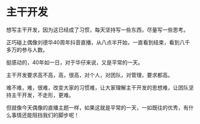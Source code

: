 # 主干开发

想写主干开发，因为这已经成了习惯，每天坚持写一些东西，尽量写一些思考。

正巧碰上偶像刘德华40周年抖音直播，从八点半开始，一直看到结束，看到八千多万的参与人数。

挺感动的，40年如一日，对于华仔来说，又是平常的一天。

主干开发要求高不高，高，很高，对个人，对团队，对管理，要求都高。

难不难，难，很难，改变大家的习惯难，让大家理解主干开发的思想难，让团队坚持主干开发，不走形，更难。

但就像今天偶像的直播主题一样，如果这就是平常的一天，一如既往的优秀，有什么事情还能阻挡我们的脚步呢！



